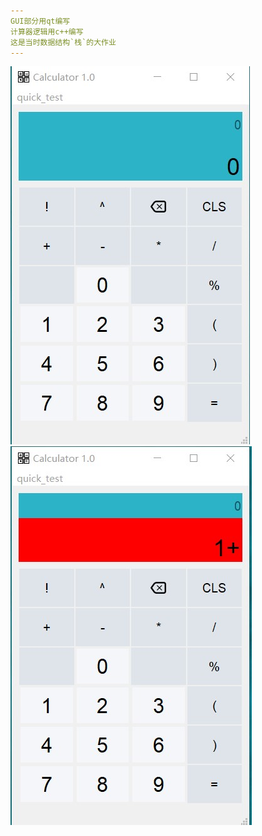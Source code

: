 ```yaml
---
GUI部分用qt编写  
计算器逻辑用c++编写  
这是当时数据结构`栈`的大作业   
---
```

![avater](view/view1.jpg)
![avater](view/view2.jpg)
